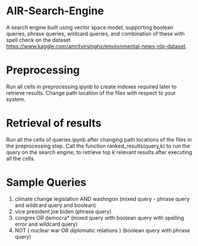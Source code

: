# AIR-Search-Engine
A search engine built using vector space model, supporting boolean queries, phrase queries, wildcard queries, and combination of these with spell check on the dataset https://www.kaggle.com/amritvirsinghx/environmental-news-nlp-dataset.
# Preprocessing
Run all cells in preprocessing.ipynb to create indexes required later to retrieve results. Change path location of the files with respect to your system.
# Retrieval of results
Run all the cells of queries.ipynb after changing path locations of the files in the preprocessing step. Call the function ranked_results(query,k) to run the query on the search engine, to retrieve top k relevant results after executing all the cells.
# Sample Queries
1. climate change legislation AND wash*ng*on (mixed query - phrase query and wildcard query and boolean)
2. vice president joe biden (phrase query)
3. congres OR democra* (mixed query with boolean query with spelling error and wildcard query)
4. NOT ( nuclear war OR diplomatic relations ) (boolean query with phrase query)
